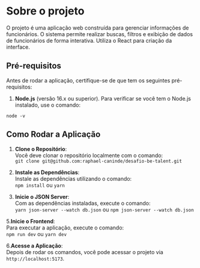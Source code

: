 # Sobre o projeto

O projeto é uma aplicação web construída para gerenciar informações de funcionários. O sistema permite realizar buscas, filtros e exibição de dados de funcionários de forma interativa. Utiliza o React para criação da interface.

## Pré-requisitos

Antes de rodar a aplicação, certifique-se de que tem os seguintes pré-requisitos:

1. **Node.js** (versão 16.x ou superior). Para verificar se você tem o Node.js instalado, use o comando:

`node -v`

## Como Rodar a Aplicação

1. **Clone o Repositório**:  
 Você deve clonar o repositório localmente com o comando:  
`git clone git@github.com:raphael-caninde/desafio-be-talent.git`  

3. **Instale as Dependências**:  
 Instale as dependências utilizando o comando:  
`npm install` ou `yarn`  
   
4. **Inicie o JSON Server**:  
 Com as dependências instaladas, execute o comando:  
`yarn json-server --watch db.json` ou `npm json-server --watch db.json`  

5.**Inicie o Frontend**:  
 Para executar a aplicação, execute o comando:  
`npm run dev` ou `yarn dev`  
    
6.**Acesse a Aplicação**:  
 Depois de rodar os comandos, você pode acessar o projeto via `http://localhost:5173`.  
